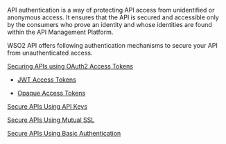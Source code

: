 API authentication is a way of protecting API access from unidentified or anonymous access. It ensures that the API is secured and accessible only by the consumers who prove an identity and whose identities are found within the API Management Platform. 

WSO2 API offers following authentication mechanisms to secure your API from unauthenticated access.

[Securing APIs using OAuth2 Access Tokens]({{base_path}}/Learn/APISecurity/APIAuthentication/secure-apis-using-oauth2-tokens)

   - [JWT Access Tokens]({{base_path}}/Learn/APISecurity/OAuth2DeepDive/AccessTokenTypes/jwt-tokens)
    
   - [Opaque Access Tokens]({{base_path}}/Learn/APISecurity/OAuth2DeepDive/AccessTokenTypes/opaque-tokens)

[Secure APIs Using API Keys]({{base_path}}/Learn/APISecurity/APIAuthentication/secure-apis-using-api-keys)

[Secure APIs Using Mutual SSL]({{base_path}}/Learn/APISecurity/APIAuthentication/secure-apis-using-mutual-ssl)

[Secure APIs Using Basic Authentication]({{base_path}}/Learn/APISecurity/APIAuthentication/secure-apis-using-basic-authentication)







